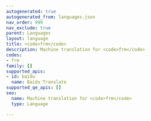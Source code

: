 ```yaml
---
autogenerated: true
autogenerated_from: languages.json
nav_order: 999
nav_exclude: true
parent: Languages
layout: language
title: <code>frm</code>
description: Machine translation for <code>frm</code>
codes:
- frm
family: []
supported_apis:
- id: baidu
  name: Baidu Translate
supported_qe_apis: []
seo:
  name: Machine translation for <code>frm</code>
  type: Language

---
```


